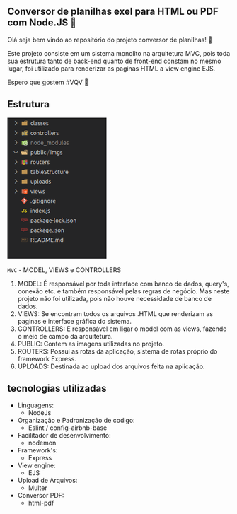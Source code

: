 ## **Conversor de planilhas exel para HTML ou PDF com Node.JS :rocket:** 

Olá seja bem vindo ao repositório do projeto conversor de planilhas! :page_with_curl:

Este projeto consiste em um sistema monolito na arquitetura MVC, pois toda sua estrutura tanto de back-end quanto de front-end constam no mesmo lugar, foi utilizado para renderizar as paginas HTML a view engine EJS.

Espero que gostem #VQV :rocket:

## Estrutura
![estrutura do projeto](./public/imgs/01-estrutura.png)

`MVC` - MODEL, VIEWS e CONTROLLERS

1. MODEL: É responsável por toda interface com banco de dados, query's, conexão etc. e também responsável pelas regras de negócio. Mas neste projeto não foi utilizada, pois não houve necessidade de banco de dados.
2.  VIEWS: Se encontram todos os arquivos .HTML que renderizam as paginas e interface gráfica do sistema.
3. CONTROLLERS: É responsável em ligar o model com as views, fazendo o meio de campo da arquitetura.
4. PUBLIC: Contem as imagens utilizadas no projeto.
5. ROUTERS:  Possui as rotas da aplicação, sistema de rotas próprio do framework Express.
6. UPLOADS: Destinada ao upload dos arquivos feita na aplicação.

## tecnologias utilizadas

- Linguagens:
  - NodeJs
- Organização e Padronização de codigo:
  - Eslint / config-airbnb-base
- Facilitador de desenvolvimento:
  - nodemon
- Framework's:
  - Express
- View engine:
  - EJS
- Upload de Arquivos:
  - Multer
- Conversor PDF:
  - html-pdf
